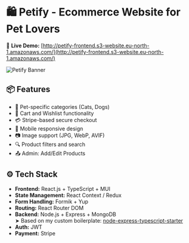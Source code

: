 # 🛍️ Petify - Ecommerce Website for Pet Lovers

🔗 **Live Demo:** [http://petify-frontend.s3-website.eu-north-1.amazonaws.com/](http://petify-frontend.s3-website.eu-north-1.amazonaws.com/)

![Petify Banner](https://petify-storage.s3.eu-north-1.amazonaws.com/website-screenshot.PNG)

## 📦 Features

- 🐾 Pet-specific categories (Cats, Dogs)
- 🛒 Cart and Wishlist functionality
- 💳 Stripe-based secure checkout
- 📱 Mobile responsive design
- 📷 Image support (JPG, WebP, AVIF)
- 🔍 Product filters and search
- 📤 Admin: Add/Edit Products

## ⚙️ Tech Stack

- **Frontend:** React.js + TypeScript + MUI
- **State Management:** React Context / Redux
- **Form Handling:** Formik + Yup
- **Routing:** React Router DOM
- **Backend:** Node.js + Express + MongoDB  
  ➤ Based on my custom boilerplate: [node-express-typescript-starter](https://github.com/usmanshaikh/node-express-typescript-starter)
- **Auth:** JWT
- **Payment:** Stripe
